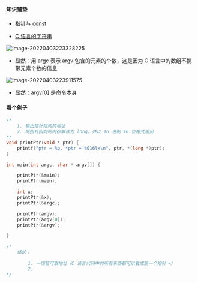 #### 知识铺垫

- [指针与 const](https://liupj.top/2021/11/19/knowledge/C/1/)

- [C 语言的字符串](https://liupj.top/2021/11/19/knowledge/C/2/)

![image-20220403223328225](https://aliyun-oss-lpj.oss-cn-qingdao.aliyuncs.com/images/by-picgo/image-20220403223328225.png)

- 显然：用 argc 表示 argv 包含的元素的个数，这是因为 C 语言中的数组不携带元素个数的信息

![image-20220403223911575](https://aliyun-oss-lpj.oss-cn-qingdao.aliyuncs.com/images/by-picgo/image-20220403223911575.png)

- 显然：argv[0] 是命令本身

#### 看个例子

```c
/*
	1. 输出指针指向的地址
	2. 将指针指向的内存解读为 long，并以 16 进制 16 位格式输出
*/
void printPtr(void * ptr) {
	printf("ptr = %p, *ptr = %016lx\n", ptr, *(long *)ptr);
}

int main(int argc, char * argv[]) {

	printPtr(&main);
	printPtr(main);

	int x;
	printPtr(&x);
	printPtr(&argc);

	printPtr(argv);
	printPtr(argv[0]);
	printPtr(&argv);

}

/*
	结论：
	
		1. 一切皆可取地址（C 语言代码中的所有东西都可以看成是一个指针～）
		2. 
*/
```

